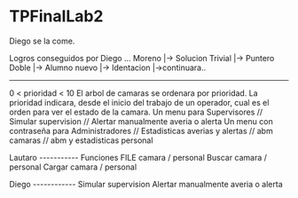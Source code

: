 # TPFinalLab2
Diego se la come.

Logros conseguidos por Diego ... Moreno
                               |-> Solucion Trivial
                               |-> Puntero Doble
                               |-> Alumno nuevo
                               |-> Identacion
                               |->continuara..

---------------------------------------------------------------------------------------------

0 < prioridad < 10
El arbol de camaras se ordenara por prioridad.
La prioridad indicara, desde el inicio del trabajo de un operador, cual es el orden para ver el estado de la camara.
Un menu para Supervisores // Simular supervision // Alertar manualmente averia o alerta
Un menu con contraseña para Administradores // Estadisticas averias y alertas // abm camaras // abm y estadisticas personal

Lautaro -----------
Funciones 
FILE camara / personal
Buscar camara / personal
Cargar camara / personal


Diego ------------
Simular supervision
Alertar manualmente averia o alerta
